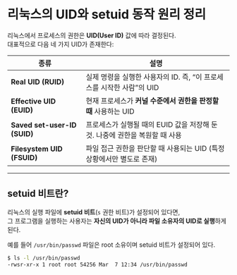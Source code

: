 # 리눅스의 UID와 setuid 동작 원리 정리

리눅스에서 프로세스의 권한은 **UID(User ID)** 값에 따라 결정된다.  
대표적으로 다음 네 가지 UID가 존재한다:

| 종류 | 설명 |
|------|------|
| **Real UID (RUID)** | 실제 명령을 실행한 사용자의 ID. 즉, “이 프로세스를 시작한 사람”의 UID |
| **Effective UID (EUID)** | 현재 프로세스가 **커널 수준에서 권한을 판정할 때** 사용하는 UID |
| **Saved set-user-ID (SUID)** | 프로세스가 실행될 때의 EUID 값을 저장해 둔 것. 나중에 권한을 복원할 때 사용 |
| **Filesystem UID (FSUID)** | 파일 접근 권한을 판단할 때 사용되는 UID (특정 상황에서만 별도로 존재) |

---

## setuid 비트란?

리눅스의 실행 파일에 **setuid 비트**(`s` 권한 비트)가 설정되어 있다면,  
그 프로그램을 실행하는 사용자는 **자신의 UID가 아니라 파일 소유자의 UID로 실행**하게 된다.

예를 들어 `/usr/bin/passwd` 파일은 root 소유이며 setuid 비트가 설정되어 있다.

```bash
$ ls -l /usr/bin/passwd
-rwsr-xr-x 1 root root 54256 Mar  7 12:34 /usr/bin/passwd
